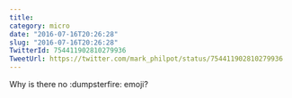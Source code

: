 ```yaml
---
title: 
category: micro
date: "2016-07-16T20:26:28"
slug: "2016-07-16T20:26:28"
TwitterId: 754411902810279936
TweetUrl: https://twitter.com/mark_philpot/status/754411902810279936
---
```


Why is there no :dumpsterfire: emoji?

